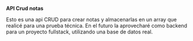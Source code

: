 **API Crud notas**

Esto es una api CRUD para crear notas y almacenarlas en un array que realicé para una prueba técnica. En el futuro la aprovecharé como backend para un proyecto fullstack, utilizando una base de datos real.